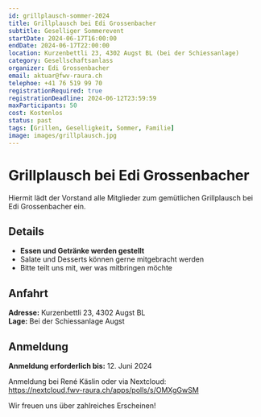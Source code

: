 ```yaml
---
id: grillplausch-sommer-2024
title: Grillplausch bei Edi Grossenbacher
subtitle: Geselliger Sommerevent
startDate: 2024-06-17T16:00:00
endDate: 2024-06-17T22:00:00
location: Kurzenbettli 23, 4302 Augst BL (bei der Schiessanlage)
category: Gesellschaftsanlass
organizer: Edi Grossenbacher
email: aktuar@fwv-raura.ch
telephoe: +41 76 519 99 70
registrationRequired: true
registrationDeadline: 2024-06-12T23:59:59
maxParticipants: 50
cost: Kostenlos
status: past
tags: [Grillen, Geselligkeit, Sommer, Familie]
image: images/grillplausch.jpg
---
```


# Grillplausch bei Edi Grossenbacher

Hiermit lädt der Vorstand alle Mitglieder zum gemütlichen Grillplausch bei Edi Grossenbacher ein.

## Details

- **Essen und Getränke werden gestellt**
- Salate und Desserts können gerne mitgebracht werden
- Bitte teilt uns mit, wer was mitbringen möchte

## Anfahrt

**Adresse:** Kurzenbettli 23, 4302 Augst BL  
**Lage:** Bei der Schiessanlage Augst

## Anmeldung

**Anmeldung erforderlich bis:** 12. Juni 2024

Anmeldung bei René Käslin oder via Nextcloud:  
https://nextcloud.fwv-raura.ch/apps/polls/s/OMXgGwSM

Wir freuen uns über zahlreiches Erscheinen!

